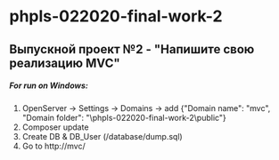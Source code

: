 # phpls-022020-final-work-2

## Выпускной проект №2 - "Напишите свою реализацию MVC"

##### For run on Windows:
1. OpenServer -> Settings -> Domains -> add {"Domain name": "mvc", "Domain folder": "\phpls-022020-final-work-2\public"}
2. Composer update
3. Create DB & DB_User (/database/dump.sql)
3. Go to http://mvc/
